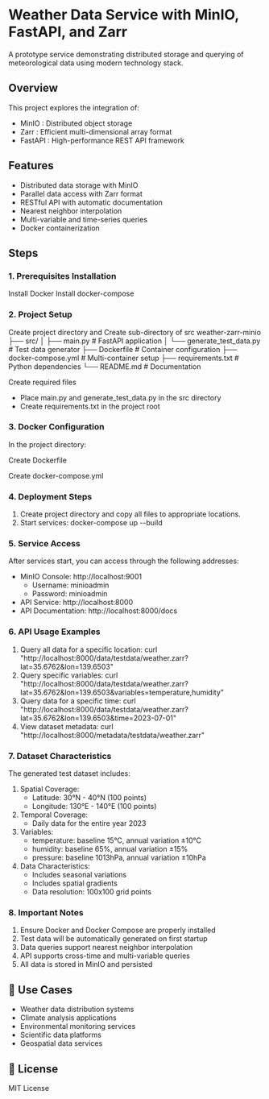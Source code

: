 # Weather Data Service with MinIO, FastAPI, and Zarr
A prototype service demonstrating distributed storage and querying of meteorological data using modern technology stack.

## Overview
This project explores the integration of:
- MinIO : Distributed object storage
- Zarr : Efficient multi-dimensional array format
- FastAPI : High-performance REST API framework

## Features
- Distributed data storage with MinIO
- Parallel data access with Zarr format
- RESTful API with automatic documentation
- Nearest neighbor interpolation
- Multi-variable and time-series queries
- Docker containerization

## Steps
### 1. Prerequisites Installation
Install Docker
Install docker-compose

### 2. Project Setup
Create project directory and Create sub-directory of src 
weather-zarr-minio
├── src/
│   ├── main.py              # FastAPI application
│   └── generate_test_data.py # Test data generator
├── Dockerfile               # Container configuration
├── docker-compose.yml      # Multi-container setup
├── requirements.txt        # Python dependencies
└── README.md              # Documentation

Create required files
- Place main.py and generate_test_data.py in the src directory
- Create requirements.txt in the project root

### 3. Docker Configuration
In the project directory:

Create Dockerfile

Create docker-compose.yml

### 4. Deployment Steps
1. Create project directory and copy all files to appropriate locations.
2. Start services:
   docker-compose up --build

### 5. Service Access
After services start, you can access through the following addresses:

- MinIO Console: http://localhost:9001
  - Username: minioadmin
  - Password: minioadmin
- API Service: http://localhost:8000
- API Documentation: http://localhost:8000/docs

### 6. API Usage Examples
1. Query all data for a specific location:
curl "http://localhost:8000/data/testdata/weather.zarr?lat=35.6762&lon=139.6503"
2. Query specific variables:
curl "http://localhost:8000/data/testdata/weather.zarr?lat=35.6762&lon=139.6503&variables=temperature,humidity"
3. Query data for a specific time:
curl "http://localhost:8000/data/testdata/weather.zarr?lat=35.6762&lon=139.6503&time=2023-07-01"
4. View dataset metadata:
curl "http://localhost:8000/metadata/testdata/weather.zarr"

### 7. Dataset Characteristics
The generated test dataset includes:

1. Spatial Coverage:   
   - Latitude: 30°N - 40°N (100 points)
   - Longitude: 130°E - 140°E (100 points)
2. Temporal Coverage:   
   - Daily data for the entire year 2023
3. Variables:   
   - temperature: baseline 15°C, annual variation ±10°C
   - humidity: baseline 65%, annual variation ±15%
   - pressure: baseline 1013hPa, annual variation ±10hPa
4. Data Characteristics:   
   - Includes seasonal variations
   - Includes spatial gradients
   - Data resolution: 100x100 grid points
   
### 8. Important Notes
1. Ensure Docker and Docker Compose are properly installed
2. Test data will be automatically generated on first startup
3. Data queries support nearest neighbor interpolation
4. API supports cross-time and multi-variable queries
5. All data is stored in MinIO and persisted

## 🔧 Use Cases
- Weather data distribution systems
- Climate analysis applications
- Environmental monitoring services
- Scientific data platforms
- Geospatial data services
## 📝 License
MIT License

